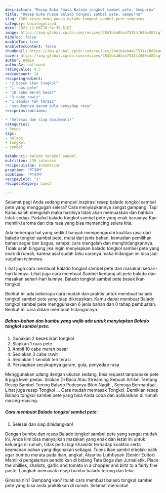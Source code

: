 ```yaml
---
description: "Resep Buka Puasa Balado tongkol sambel pete, Sempurna"
title: "Resep Buka Puasa Balado tongkol sambel pete, Sempurna"
slug: 1369-resep-buka-puasa-balado-tongkol-sambel-pete-sempurna
category: Uncategorized
date: 2022-12-06T20:54:39.510Z
image: https://img-global.cpcdn.com/recipes/2841b4a04ae75314/680x482cq70/balado-tongkol-sambel-pete-foto-resep-utama.jpg
hideToc: false
enableToc: true
enableTocContent: false
thumbnail: https://img-global.cpcdn.com/recipes/2841b4a04ae75314/680x482cq70/balado-tongkol-sambel-pete-foto-resep-utama.jpg
cover: https://img-global.cpcdn.com/recipes/2841b4a04ae75314/680x482cq70/balado-tongkol-sambel-pete-foto-resep-utama.jpg
author: Admin
authorAv: notfound
ratingvalue: 4.5
reviewcount: 14
recipeingredient:
- "2 besek ikan tongkol"
- "1 ruas pete"
- "10 cabe merah besar"
- "3 cabe rawit"
- "1 sendok teh terasi"
- "secukupnya garam gula penyedap rasa"
recipeinstructions:

- "Selesai dan siap dinikmati!"
categories:
- Resep
tags:
- balado
- tongkol
- sambel

katakunci: balado tongkol sambel 
nutrition: 139 calories
recipecuisine: Indonesian
preptime: "PT38M"
cooktime: "PT47M"
recipeyield: "1"
recipecategory: Lunch

---
```



Selamat pagi Anda sedang mencari inspirasi resep balado tongkol sambel pete yang menggugah selera? Cara menyiapkannya sangat gampang. Tapi Kalau salah mengolah maka hasilnya tidak akan memuaskan dan bahkan tidak sedap. Padahal balado tongkol sambel pete yang enak harusnya Kan memiliki aroma dan cita rasa yang bisa memancing selera kita.


Ada beberapa hal yang sedikit banyak mempengaruhi kualitas rasa dari balado tongkol sambel pete, mulai dari jenis bahan, kemudian pemilihan bahan segar dan bagus, sampai cara mengolah dan menghidangkannya. Tidak usah bingung jika ingin menyiapkan balado tongkol sambel pete yang enak di rumah, karena asal sudah tahu caranya maka hidangan ini bisa jadi suguhan istimewa.

Lihat juga cara membuat Balado tongkol sambel pete dan masakan sehari-hari lainnya. Lihat juga cara membuat Sambel kentang ati pete balado dan masakan sehari-hari lainnya. Balado tongkol sambel pete besek ikan tongkol.


Berikut ini ada beberapa cara mudah dan praktis untuk membuat balado tongkol sambel pete yang siap dikreasikan. Kamu dapat membuat Balado tongkol sambel pete menggunakan 6 jenis bahan dan 0 tahap pembuatan. Berikut ini cara dalam membuat hidangannya.

<!--inarticleads1-->

##### Bahan-bahan dan bumbu yang wajib ada untuk menyiapkan Balado tongkol sambel pete:

1. Gunakan 2 besek ikan tongkol
1. Siapkan 1 ruas pete
1. Ambil 10 cabe merah besar
1. Sediakan 3 cabe rawit
1. Sediakan 1 sendok teh terasi
1. Persiapkan secukupnya garam, gula, penyedap rasa


Menggunakan udang dengan ukuran sedang, bisa request tanpa/pake pete &amp; juga level pedas. Silakan Di Baca Atau Streaming Sebuah Artikel Tentang Resep Sambel Terong Balado Pedesnya Bikin Nagih , Semoga Bermanfaat. Lihat juga resep Tongkol … Cara mudah memasak Tongkol. Demikian resep Balado tongkol sambel pete yang bisa Anda coba dan aplikasikan di rumah masing-masing. 

<!--inarticleads2-->

##### Cara membuat Balado tongkol sambel pete:


1. Selesai dan siap dihidangkan!

Dengan bumbu dan resep Balado tongkol sambel pete yang sangat mudah ini, Anda kini bisa menyajikan masakan yang enak dan lezat ini untuk keluarga di rumah, tidak perlu lagi khawatir terhadap kualitas serta keamanan bahan yang digunakan sebagai. Tumis ikan sambil dibolak-balik agar bumbu merata pada ikan, angkat. Atsarina Luthfiyyah (Senior Editor) Memiliki pengalaman pendidikan di bidang Tata Boga dan Jurnalistik. Place the chillies, shallots, garlic and tomato in a chopper and blitz to a fairly fine paste. Langkah memasak resep bumbu balado terong dan telur. 

Gimana nih? Gampang kan? Itulah cara membuat balado tongkol sambel pete yang bisa anda praktikkan di rumah. Selamat mencoba!
